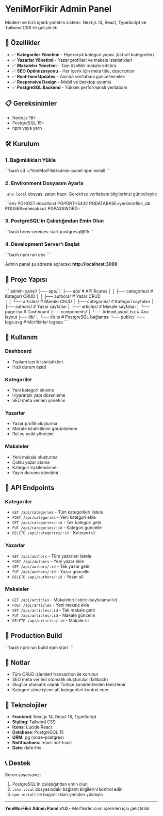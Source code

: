 # YeniMorFikir Admin Panel

Modern ve hızlı içerik yönetim sistemi. Next.js 14, React, TypeScript ve Tailwind CSS ile geliştirildi.

## 🚀 Özellikler

- ✅ **Kategoriler Yönetimi** - Hiyerarşik kategori yapısı (üst-alt kategoriler)
- ✅ **Yazarlar Yönetimi** - Yazar profilleri ve makale istatistikleri  
- ✅ **Makaleler Yönetimi** - Tam özellikli makale editörü
- ✅ **SEO Optimizasyonu** - Her içerik için meta title, description
- ✅ **Real-time Updates** - Anında veritabanı güncellemeleri
- ✅ **Responsive Design** - Mobil ve desktop uyumlu
- ✅ **PostgreSQL Backend** - Yüksek performanslı veritabanı

## 📋 Gereksinimler

- Node.js 18+ 
- PostgreSQL 15+
- npm veya yarn

## 🛠️ Kurulum

### 1. Bağımlılıkları Yükle

\`\`\`bash
cd ~/YeniMorFikir/admin-panel
npm install
\`\`\`

### 2. Environment Dosyasını Ayarla

`.env.local` dosyası zaten hazır. Gerekirse veritabanı bilgilerinizi güncelleyin:

\`\`\`env
PGHOST=localhost
PGPORT=5432
PGDATABASE=yenimorfikir_db
PGUSER=enesoksuz
PGPASSWORD=
\`\`\`

### 3. PostgreSQL'in Çalıştığından Emin Olun

\`\`\`bash
brew services start postgresql@15
\`\`\`

### 4. Development Server'ı Başlat

\`\`\`bash
npm run dev
\`\`\`

Admin panel şu adreste açılacak: **http://localhost:3000**

## 📁 Proje Yapısı

\`\`\`
admin-panel/
├── app/
│   ├── api/              # API Routes
│   │   ├── categories/   # Kategori CRUD
│   │   ├── authors/      # Yazar CRUD  
│   │   └── articles/     # Makale CRUD
│   ├── categories/       # Kategori sayfaları
│   ├── authors/          # Yazar sayfaları
│   ├── articles/         # Makale sayfaları
│   └── page.tsx          # Dashboard
├── components/
│   └── AdminLayout.tsx   # Ana layout
├── lib/
│   └── db.ts             # PostgreSQL bağlantısı
└── public/
    └── logo.svg          # Morfikirler logosu
\`\`\`

## 🎯 Kullanım

### Dashboard
- Toplam içerik istatistikleri
- Hızlı durum özeti

### Kategoriler
- Yeni kategori ekleme
- Hiyerarşik yapı düzenleme
- SEO meta verileri yönetimi

### Yazarlar  
- Yazar profili oluşturma
- Makale istatistikleri görüntüleme
- Rol ve yetki yönetimi

### Makaleler
- Yeni makale oluşturma
- Çoklu yazar atama
- Kategori ilişkilendirme
- Yayın durumu yönetimi

## 🔧 API Endpoints

### Kategoriler
- `GET /api/categories` - Tüm kategorileri listele
- `POST /api/categories` - Yeni kategori ekle
- `GET /api/categories/:id` - Tek kategori getir
- `PUT /api/categories/:id` - Kategori güncelle
- `DELETE /api/categories/:id` - Kategori sil

### Yazarlar
- `GET /api/authors` - Tüm yazarları listele
- `POST /api/authors` - Yeni yazar ekle
- `GET /api/authors/:id` - Tek yazar getir
- `PUT /api/authors/:id` - Yazar güncelle
- `DELETE /api/authors/:id` - Yazar sil

### Makaleler
- `GET /api/articles` - Makaleleri listele (sayfalama ile)
- `POST /api/articles` - Yeni makale ekle
- `GET /api/articles/:id` - Tek makale getir
- `PUT /api/articles/:id` - Makale güncelle
- `DELETE /api/articles/:id` - Makale sil

## 🚀 Production Build

\`\`\`bash
npm run build
npm start
\`\`\`

## 📝 Notlar

- Tüm CRUD işlemleri transaction ile korunur
- SEO meta verileri otomatik oluşturulur (fallback)
- Slug'lar otomatik olarak Türkçe karakterlerden temizlenir
- Kategori silme işlemi alt kategorileri kontrol eder

## 🎨 Teknolojiler

- **Frontend**: Next.js 14, React 18, TypeScript
- **Styling**: Tailwind CSS
- **Icons**: Lucide React
- **Database**: PostgreSQL 15
- **ORM**: pg (node-postgres)
- **Notifications**: react-hot-toast
- **Date**: date-fns

## 📞 Destek

Sorun yaşarsanız:
1. PostgreSQL'in çalıştığından emin olun
2. `.env.local` dosyasındaki bağlantı bilgilerini kontrol edin  
3. `npm install` ile bağımlılıkları yeniden yükleyin

---

**YeniMorFikir Admin Panel v1.0** - Morfikirler.com içerikleri için geliştirildi
